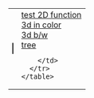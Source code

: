 <html>
  <body>
    <table>
      <tr>
        <td><canvas id="myCanvas" width="100" height="100" style="border:1px solid"></canvas></td>
        <td>
            <a href="2d.html" target="_new">test 2D function</a><br>
            <a href="3d-color.html" target="_new">3d in color</a><br>
            <a href="3d.html" target="_new">3d b/w</a><br>
            <a href="tree.html" target="_new">tree</a><br>
            
        </td>
      </tr>
    </table>
  </body>
</html>
